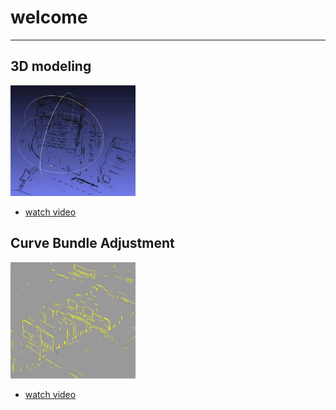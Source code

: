 # welcome 
--------------------------------------------------------------------------------






## 3D modeling 

<img src="videos\vs-2025-01-14.JPG" alt="3D modeling" width="200"/>



* [watch video](videos/3dmodeling.md)


## Curve Bundle Adjustment 

<img src="videos\cn-2025-01-14.JPG" alt="3D modeling" width="200"/>



* [watch video](videos/bundle.md)
